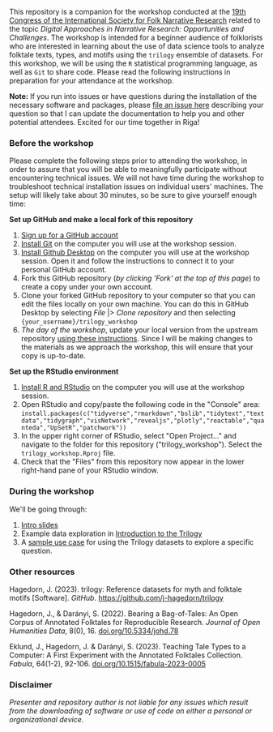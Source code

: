 This repository is a companion for the workshop conducted at the [19th Congress of the International Society for Folk Narrative Research](https://en.lfk.lv/isfnr2024) related to the topic *Digital Approaches in Narrative Research: Opportunities and Challenges*. The workshop is intended for a beginner audience of folklorists who are interested in learning about the use of data science tools to analyze folktale texts, types, and motifs using the `trilogy` ensemble of datasets.  For this workshop, we will be using the `R` statistical programming language, as well as `Git` to share code. Please read the following instructions in preparation for your attendance at the workshop.  

__Note:__ If you run into issues or have questions during the installation of the necessary software and packages, please [file an issue here](https://github.com/j-hagedorn/trilogy_workshop/issues/new) describing your question so that I can update the documentation to help you and other potential attendees.  Excited for our time together in Riga!

### Before the workshop

Please complete the following steps prior to attending the workshop, in order to assure that you will be able to meaningfully participate without encountering technical issues. We will not have time during the workshop to troubleshoot technical installation issues on individual users' machines. The setup will likely take about 30 minutes, so be sure to give yourself enough time:

**Set up GitHub and make a local fork of this repository**

1. [Sign up for a GitHub account](https://github.com/signup)
2. [Install Git](https://git-scm.com/downloads) on the computer you will use at the workshop session.
3. [Install Github Desktop](https://desktop.github.com/) on the computer you will use at the workshop session. Open it and follow the instructions to connect it to your personal GitHub account.
4. Fork this GitHub repository (*by clicking 'Fork' at the top of this page*) to create a copy under your own account.
5. Clone your forked GitHub repository to your computer so that you can edit the files locally on your own machine. You can do this in GitHub Desktop by selecting *File* |> *Clone repository* and then selecting `{your_username}/trilogy_workshop`
6. *The day of the workshop*, update your local version from the upstream repository [using these instructions](https://stackoverflow.com/questions/46110615/how-to-sync-your-forked-repo-with-original-repo-in-github-desktop).  Since I will be making changes to the materials as we approach the workshop, this will ensure that your copy is up-to-date.

**Set up the RStudio environment**

1. [Install R and RStudio](https://posit.co/download/rstudio-desktop/) on the computer you will use at the workshop session. 
3. Open RStudio and copy/paste the following code in the "Console" area: `install.packages(c("tidyverse","rmarkdown","bslib","tidytext","textdata","tidygraph","visNetwork","revealjs","plotly","reactable","quanteda","UpSetR","patchwork"))`
4. In the upper right corner of RStudio, select "Open Project..." and navigate to the folder for this repository ("trilogy_workshop").  Select the `trilogy_workshop.Rproj` file.
5. Check that the "Files" from this repository now appear in the lower right-hand pane of your RStudio window.

### During the workshop

We'll be going through:

1. [Intro slides](https://j-hagedorn.github.io/trilogy_workshop/slides/slides.html#/)
2. Example data exploration in [Introduction to the Trilogy](https://j-hagedorn.github.io/trilogy_workshop/notebooks/intro_to_trilogy.html)
3. A [sample use case](https://j-hagedorn.github.io/trilogy_workshop/notebooks/example_case.html) for using the Trilogy datasets to explore a specific question.

### Other resources

Hagedorn, J. (2023). trilogy: Reference datasets for myth and folktale motifs [Software]. *GitHub*. https://github.com/j-hagedorn/trilogy

Hagedorn, J., & Darányi, S. (2022). Bearing a Bag-of-Tales: An Open Corpus of Annotated Folktales for Reproducible Research. *Journal of Open Humanities Data*, 8(0), 16. [doi.org/10.5334/johd.78](https://doi.org/10.5334/johd.78)

Eklund, J., Hagedorn, J. & Darányi, S. (2023). Teaching Tale Types to a Computer: A First Experiment with the Annotated Folktales Collection. *Fabula*, 64(1-2), 92-106. [doi.org/10.1515/fabula-2023-0005](https://doi.org/10.1515/fabula-2023-0005)

### Disclaimer

*Presenter and repository author is not liable for any issues which result from the downloading of software or use of code on either a personal or organizational device.*
